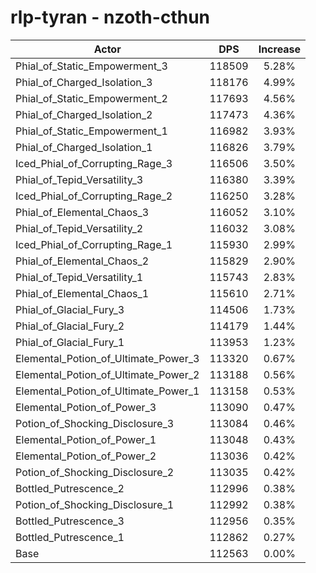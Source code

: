 # rlp-tyran - nzoth-cthun
| Actor | DPS | Increase |
|---|:---:|:---:|
|Phial_of_Static_Empowerment_3|118509|5.28%|
|Phial_of_Charged_Isolation_3|118176|4.99%|
|Phial_of_Static_Empowerment_2|117693|4.56%|
|Phial_of_Charged_Isolation_2|117473|4.36%|
|Phial_of_Static_Empowerment_1|116982|3.93%|
|Phial_of_Charged_Isolation_1|116826|3.79%|
|Iced_Phial_of_Corrupting_Rage_3|116506|3.50%|
|Phial_of_Tepid_Versatility_3|116380|3.39%|
|Iced_Phial_of_Corrupting_Rage_2|116250|3.28%|
|Phial_of_Elemental_Chaos_3|116052|3.10%|
|Phial_of_Tepid_Versatility_2|116032|3.08%|
|Iced_Phial_of_Corrupting_Rage_1|115930|2.99%|
|Phial_of_Elemental_Chaos_2|115829|2.90%|
|Phial_of_Tepid_Versatility_1|115743|2.83%|
|Phial_of_Elemental_Chaos_1|115610|2.71%|
|Phial_of_Glacial_Fury_3|114506|1.73%|
|Phial_of_Glacial_Fury_2|114179|1.44%|
|Phial_of_Glacial_Fury_1|113953|1.23%|
|Elemental_Potion_of_Ultimate_Power_3|113320|0.67%|
|Elemental_Potion_of_Ultimate_Power_2|113188|0.56%|
|Elemental_Potion_of_Ultimate_Power_1|113158|0.53%|
|Elemental_Potion_of_Power_3|113090|0.47%|
|Potion_of_Shocking_Disclosure_3|113084|0.46%|
|Elemental_Potion_of_Power_1|113048|0.43%|
|Elemental_Potion_of_Power_2|113036|0.42%|
|Potion_of_Shocking_Disclosure_2|113035|0.42%|
|Bottled_Putrescence_2|112996|0.38%|
|Potion_of_Shocking_Disclosure_1|112992|0.38%|
|Bottled_Putrescence_3|112956|0.35%|
|Bottled_Putrescence_1|112862|0.27%|
|Base|112563|0.00%|
